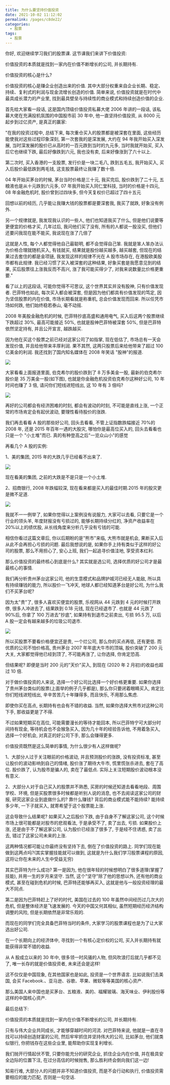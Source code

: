 ```yaml
---
title: 为什么要坚持价值投资
date: 2021-10-02 11:12:02
permalink: /pages/c8de22/
categories:
  - 股票
tags:
  - 股票
---
```


你好, 欢迎继续学习我们的股票课. 这节课我们来讲下价值投资:

价值投资的本质就是找到一家内在价值不断增长的公司, 并长期持有.

价值投资的核心是什么?

价值投资的核心是赚企业创造出来的价值. 其中大部分权重来自企业长期、稳定、持续、复利式的利润与现金流增长创造的价值. 简单来说, 价值投资就是在时代中最具成长潜力的产业里, 找到最具壁垒与持续性的商业模式和持续创造价值的企业.

首先给大家看一段话, 这是国内顶级价值投资私募大佬 2006 年讲的一段话, 该私募大佬在充满投机氛围的中国股市前 30 年中, 他一直坚持价值投资, 从 8000 元起步到过亿资产, 是真正的赢家:

"在我的投资过程中, 总结下来, 每次重仓买入的股票都是被深套在里面, 这些经历能使我对这些过程印象深刻, 第一次套我的是深发展, 大约在 94 年我开始买入深发展, 当时深发展的股价已从高时的一百元跌到当时的九元多, 当时我就开始买, 买入后它也继续下跌, 最后好像跌到六元, 我也没有卖, 后来好像涨到了六十以上.

第二次时, 买入香港的一支股票, 发行价是一块二毛八, 跌到五毛五, 我开始买入, 买入后股价最低跌到两毛钱, 这支股票最终让我赚了数十倍.

04 年开始买茅台的时候, 茅台当时价格是三十元, 我买完后, 股价跌到了二十元, 五粮液也是从十元跌到六元多, 07 年我开始买入同仁堂科技, 当时的价格是十四元, 08 年金融危机时, 股价曾到过四块多, 但今天复权价已超过了四十五元

回想以前的经历, 几乎能让我赚大钱的股票都是要深套我, 我买了就跌, 好象没有例外.

另一个规律就是, 我发现我认识的一些人, 他们也知道我买了什么, 但是他们说要等更便宜的价格才买, 几年过后, 我问他们买了没有, 所有的人都说一股没买, 但他们还要问我现在能不能买, 我说现在涨了几倍了

这就是人性, 每个人都觉得他自己最聪明, 都不会觉得自己笨. 我就是笨人笨办法认为价格合理就随机买入, 有钱就买, 结果就是股份越买越多, 越买越套, 但现在的结果过去套住的都是金项链, 我发现这样的规律不光在 A 股市场存在, 在港股欧美股市都有此规律. 我已经习惯了买入被深套的这种结果, 好象买套是我愿意见到的结果, 买后股票往上涨我反而不高兴, 涨了我可能买得少了, 对我来说数量比价格更重要."

看了以上的这段话, 可能你觉得不可思议, 这个世界其实并没有股神, 只有价值发现者. 巴菲特也如此, 每次买入都会被深套, 但是因为他们都具有价值发现的笃定, 因为坚信股票的内在价值, 市场长期看就是称重机, 总会价值发现而回来. 所以任凭市场如何跌, 他们始终稳若泰山, 毫不动摇.

2008 年美股金融危机的时候, 巴菲特抄底高盛和通用电气, 买入后这两个股票继续下跌超过 30%, 最高可能接近 50%, 也就是股神巴菲特被深套 50%, 但是巴菲特依然坚定持有, 并且公开宣言, 越跌越买.

因为他在买这个股票之前已经对这家公司了如指掌, 现在低估了, 市场总有一天会发现价值, 并且给他带来丰厚利润. 果不其然, 这两只股票后来给他带来了超过 100 亿美金的利润. 我还找到了国内知名媒体在 2008 年笑话 "股神"的报道.

![](../.vuepress/public/img/stock/010.png)

大家看看上面报道里面, 伯克希尔的股价跌到了 8 万多美金一股, 最新的伯克希尔股价是 35 万美金一股(如下图), 也就是你金融危机投资伯克希尔这种好公司, 10 年时间也赚了 3 倍, 请问你们短线进短线出, 这 10 年有 3 倍吗?

![](../.vuepress/public/img/stock/011.png)

再好的公司都会有经济困难的时刻, 都会有波动的时刻, 不可能是直线上涨, 一个正常的市场肯定会有起伏波动, 要理性看待股价的涨跌.

我们再去看看 A 股的那些好公司, 回头去看看, 不管上证指数跌幅接近 70%的 2008 年, 还是 2015 年百年一遇的大股灾, 哪怕你是最高位买入的, 回头去看看也只是一个 "小土堆"而已. 真的有种登高之后"一览众山小"的感觉

再看几个 A 股的实例:

1、美的集团, 2015 年的大跌几乎已经看不出来了.

![](../.vuepress/public/img/stock/012.png)

现在看美的集团, 之前的大跌是不是只是一个小土堆.

2、招商银行, 2008 年跌幅较深, 现在看来都是买入的最佳时期.2015 年的股灾更是微不足道.

![](../.vuepress/public/img/stock/013.png)

我就不一一例举了, 如果你觉得以上案例没有说服力, 大家可以去看, 只要它是一个行业的领头羊, 年度财报没有亏损过的, 能够长期持续分红的, 净资产收益率在 20%以上的绩优股, 从长线角度来分析几乎没有亏钱的可能.

相信你看过这篇文章后, 你以后期盼的是"熊市"来临, 大熊市就是机会, 果断买入后从此不会再担心亏损的问题. 最后我想说的是, 如果你手上持有类似于这样的好公司的股票, 那么不用担心了, 安心上班, 我们一起追寻价值洼地, 享受资本红利.

那么价值投资的最终核心到底是什么? 其实就是选公司, 选择优质的好公司才是最最核心的事情.

我们再分析贵州茅台这家公司, 他的生意模式和品牌护城河已经无人能敌, 所以具有持续赚钱的能力, 所以股价一飞冲天, 地球人都已经知道茅台是好公司, 为什么我们不买茅台呢?

因为太"贵"了, 很多人喜欢买便宜的股票, 乐视网从 44 元跌到 4 元的时候打开跌停, 很多人冲进去了, 结果跌到 0.18 元钱, 现在已经退市了. 也就是 44 元跌了 90%后, 你拿了 100 万进去"抄底", 如果持有到退市之前卖出, 亏损 95.5 万, 以后 A 股一定会有越来越多的垃圾公司退市.

![](../.vuepress/public/img/stock/014.png)

所以买股票不要看价格便宜还是贵, 一个烂公司, 那么你的买点再低, 还有更低. 而优质的公司不怕价格高, 贵州茅台 2007 年年底大牛市的顶端, 股价突破了 200 元大关, 大家都觉得他已经到顶了, 不可能再涨了, 让你选择, 你肯定恐高.

但结果呢? 即便是当时 200 元的"天价"买入, 到现在 (2020 年 2 月初)的收益也超过 10 倍.

对于做价值投资的人来说, 选择一个好公司比选择一个好价格更重要. 如果你选择了贵州茅台类似的股票(上面举的例子几乎都是), 那么你只要闭着眼睛买入, 肯定比你们短线进短线出, 辛辛苦苦几十年赚得多, 而且快乐, 不用那么焦虑.

即使你买在高点, 长期持有也会有不错的收益. 当然, 如果你选择大熊市对这种公司下手, 那收益更是了不得.

不过如果短期买在高位, 可能需要漫长的等待才能回本, 所以巴菲特宁可大部分时间持有现金, 等待机会也不会猴急买入, 因为几十年的经验告诉他, 不用着急买入, 选择一个好机会, 对真正的好公司下手, 那么会赚得更多.

价值投资既然是这么简单的事情, 为什么很少有人这样做呢?

1、大部分人过于关注眼前的价格波动, 并且预测股价的涨跌, 没有投资标准, 甚至让股价的波动影响到自己的情绪, 股价涨了期待大牛市, 慌里慌张杀进去, 套在了高位. 股价跌了, 认为股市是骗人的, 卖在了最低点. 实际上关注短期股价波动根本没有意义.

2、大部分人对于自己买入的股票并不熟悉, 买房的时候还知道去看看地段、周围学校、环境, 但是买股票很多时候都是听别人说的消息, 也不去阅读这家公司的财报, 研究这家企业到底做什么的? 靠什么赚钱? 背后的商业模式能不能持续? 能持续多少年, 一下子就买入, 就寄希望于这个股票能上涨.

这会导致什么结果呢? 如果买入之后股价下跌, 由于自身不了解这家公司, 这个时候市场上很可能都是对股市的悲观看法, 于是承受不了, 卖了出去, 亏损. 如果股价上涨, 还是由于不了解这家公司, 认为股价已经涨了很多了, 于是经不住诱惑, 卖了出去, 错过了这家公司未来的上涨.

这两种情况都可能让你最终没有坚持下去, 倒在了价值投资的路上. 同学们现在能做到这两点吗?(其实掌握技能就可以做到, 这就是为什么我们学习股票课程的原因, 这将让你在未来的人生中受益无穷)

其实巴菲特为什么成功? 第一是因为, 他在很年轻的时候想明白了很多道理(掌握了技能), 并用一生的岁月来坚守. 当然, 这个"坚守"除了他的思想以外, 还有他的商业模式, 甚至在碰到危机的时候, 巴菲特还能够再买入, 这就是他与一般投资经理的最大不同点.

第二是因为巴菲特赶上了好的时代, 美国在过去的 100 年虽然中间经历过几次大的危机, 但是整体经济是飞速发展的. 今天的中国又何其相似, 虽然短期经历经济结构调整的风险, 但是长期依然是非常乐观的.

而现在的同学们完全具备巴菲特当时的条件, 大家学习的股票课程也是为了让大家选出好公司.

在一个长期向上的经济体中, 寻找到一个有核心定价权的公司, 买入并长期持有就能获得非常不错的收益.

从 A 股成立以来的 30 年中, 很多领一时风骚的人物, 但风吹浪打后就几乎都不见了, 唯一长存的就是价值投资者, 未来还会是这样!

这不仅仅是中国现象, 在其他国家也是如此, 投资是一个世界语言. 比如说我们去美国, 会买 Facebook.、亚马逊、谷歌、苹果、微软等等美国的核心资产.

那么美国人来中国也是买茅台、五粮液、美的、福耀玻璃、海天味业、伊利股份等这样的中国核心资产.

最后总结下:

价值投资的本质就是找到一家内在价值不断增长的公司, 并长期持有.

只有与伟大企业共同成长, 才能够穿越时间的河流. 对巴菲特来说, 他就是一直在寻找可以持续创造财富的公司, 然后牢牢抓住并坚持伟大的公司, 比如茅台, 他们就类似银行, 你把钱存在这些企业里, 能帮助你实现复利增长.

我们抛开行情起伏不管, 只要你能充分的研究企业, 抓住企业内在价值, 并在极具安全边际的位置下注, 在过分高估的时候抛售, 那么胜利终会倒向我们这一边!

知易行难, 大部分人的问题并非不知道价值投资, 而是不会行动和执行, 价值投资需要相应的能力匹配, 否则是一句空话.
